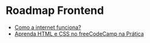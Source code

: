 # Roadmap Frontend

- [Como a internet funciona?](https://github.com/ebagabe/FrontMain/tree/main/0.%20Internet)
- [Aprenda HTML e CSS no freeCodeCamp na Prática](https://www.freecodecamp.org/portuguese/learn/2022/responsive-web-design/)